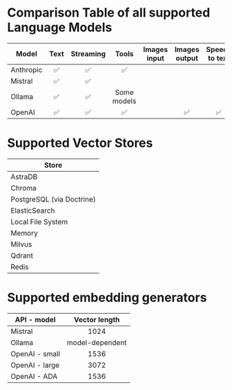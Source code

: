 # Comparison Table of all supported Language Models

| Model     |  Text  | Streaming |    Tools    | Images input | Images output | Speech to text  |
|-----------|:------:|:-----:|:-----------:|:------------:|:-------------:|:---------------:|
| Anthropic |   ✅    |   ✅   |      ✅      |              |               |                 |
| Mistral   |   ✅    |   ✅   |            |              |               |                 |
| Ollama    |   ✅    |   ✅   | Some models |              |               |                 |
| OpenAI    |   ✅    |   ✅   |      ✅      |              |       ✅       |        ✅      |

# Supported Vector Stores

| Store                     |
|---------------------------|
| AstraDB                   |
| Chroma                    |
| PostgreSQL (via Doctrine) |
| ElasticSearch             |
| Local File System         |
| Memory                    |
| Milvus                    |
| Qdrant                    |
| Redis                     |

# Supported embedding generators

| API - model    |  Vector length  |
|----------------|:---------------:|
| Mistral        |      1024       |
| Ollama         | model-dependent |
| OpenAI - small |      1536       |
| OpenAI - large |      3072       |
| OpenAI - ADA   |      1536       |
